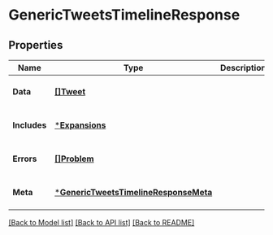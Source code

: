 # GenericTweetsTimelineResponse

## Properties
Name | Type | Description | Notes
------------ | ------------- | ------------- | -------------
**Data** | [**[]Tweet**](Tweet.md) |  | [optional] [default to null]
**Includes** | [***Expansions**](Expansions.md) |  | [optional] [default to null]
**Errors** | [**[]Problem**](Problem.md) |  | [optional] [default to null]
**Meta** | [***GenericTweetsTimelineResponseMeta**](GenericTweetsTimelineResponse_meta.md) |  | [optional] [default to null]

[[Back to Model list]](../README.md#documentation-for-models) [[Back to API list]](../README.md#documentation-for-api-endpoints) [[Back to README]](../README.md)

